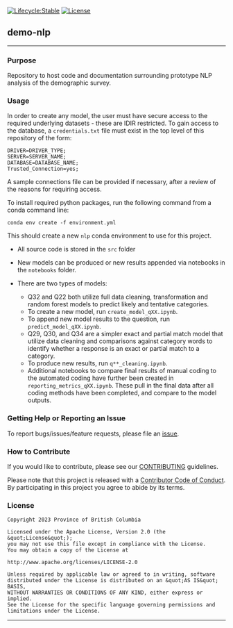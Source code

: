 [![Lifecycle:Stable](https://img.shields.io/badge/Lifecycle-Stable-97ca00)](https://github.com/bcgov/repomountie/blob/master/doc/lifecycle-stable.md)
[![License](https://img.shields.io/badge/License-Apache%202.0-blue.svg)](https://opensource.org/licenses/Apache-2.0)

## demo-nlp
---

### Purpose

Repository to host code and documentation surrounding prototype NLP analysis of the demographic survey. 

### Usage

In order to create any model, the user must have secure access to the required underlying datasets - these are IDIR restricted. To gain access to the database, a `credentials.txt` file must exist in the top level of this repository of the form: 

```
DRIVER=DRIVER_TYPE;
SERVER=SERVER_NAME;
DATABASE=DATABASE_NAME;
Trusted_Connection=yes;
```

A sample connections file can be provided if necessary, after a review of the reasons for requiring access.

To install required python packages, run the following command from a conda command line:

`conda env create -f environment.yml`

This should create a new `nlp` conda environment to use for this project.

* All source code is stored in the `src` folder
* New models can be produced or new results appended via notebooks in the `notebooks` folder.
* There are two types of models:

    * Q32 and Q22 both utilize full data cleaning, transformation and random forest models to predict likely and tentative categories.
    * To create a new model, run `create_model_qXX.ipynb`. 
    * To append new model results to the question, run `predict_model_qXX.ipynb`.
    * Q29, Q30, and Q34 are a simpler exact and partial match model that utilize data cleaning and comparisons against category words to identify whether a response is an exact or partial match to a category.
    * To produce new results, run `q**_cleaning.ipynb`.
    * Additional notebooks to compare final results of manual coding to the automated coding have further been created in `reporting_metrics_qXX.ipynb`. These pull in the final data after all coding methods have been completed, and compare to the model outputs. 

### Getting Help or Reporting an Issue

To report bugs/issues/feature requests, please file an [issue](https://github.com/bcgov/demo-nlp/issues/).


### How to Contribute

If you would like to contribute, please see our [CONTRIBUTING](CONTRIBUTING.md) guidelines.

Please note that this project is released with a [Contributor Code of Conduct](CODE_OF_CONDUCT.md). By participating in this project you agree to abide by its terms.

### License

```
Copyright 2023 Province of British Columbia

Licensed under the Apache License, Version 2.0 (the &quot;License&quot;);
you may not use this file except in compliance with the License.
You may obtain a copy of the License at

http://www.apache.org/licenses/LICENSE-2.0

Unless required by applicable law or agreed to in writing, software distributed under the License is distributed on an &quot;AS IS&quot; BASIS,
WITHOUT WARRANTIES OR CONDITIONS OF ANY KIND, either express or implied.
See the License for the specific language governing permissions and limitations under the License.
```
---
